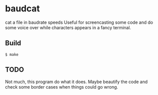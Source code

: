 # baudcat
cat a file in baudrate speeds
Useful for screencasting some code and do some voice over while
characters appears in a fancy terminal.

## Build

```
$ make
```

## TODO
Not much, this program do what it does. Maybe beautify the code
and check some border cases when things could go wrong.
